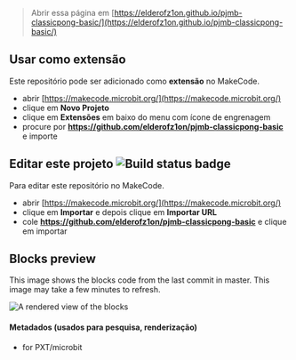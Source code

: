 
> Abrir essa página em [https://elderofz1on.github.io/pjmb-classicpong-basic/](https://elderofz1on.github.io/pjmb-classicpong-basic/)

## Usar como extensão

Este repositório pode ser adicionado como **extensão** no MakeCode.

* abrir [https://makecode.microbit.org/](https://makecode.microbit.org/)
* clique em **Novo Projeto**
* clique em **Extensões** em baixo do menu com ícone de engrenagem
* procure por **https://github.com/elderofz1on/pjmb-classicpong-basic** e importe

## Editar este projeto ![Build status badge](https://github.com/elderofz1on/game-pong/workflows/MakeCode/badge.svg)

Para editar este repositório no MakeCode.

* abrir [https://makecode.microbit.org/](https://makecode.microbit.org/)
* clique em **Importar** e depois clique em **Importar URL**
* cole **https://github.com/elderofz1on/pjmb-classicpong-basic** e clique em importar

## Blocks preview

This image shows the blocks code from the last commit in master.
This image may take a few minutes to refresh.

![A rendered view of the blocks](https://github.com/elderofz1on/game-pong/raw/master/.github/makecode/blocks.png)

#### Metadados (usados para pesquisa, renderização)

* for PXT/microbit
<script src="https://makecode.com/gh-pages-embed.js"></script><script>makeCodeRender("{{ site.makecode.home_url }}", "{{ site.github.owner_name }}/{{ site.github.repository_name }}");</script>
